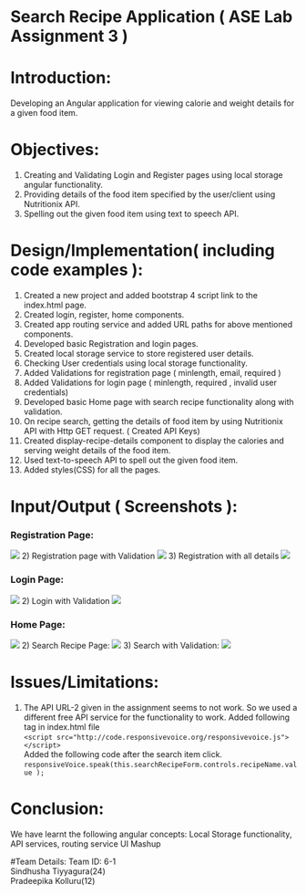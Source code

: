 # Search Recipe Application ( ASE Lab Assignment 3 )

# Introduction:
Developing an Angular application for viewing calorie and weight details for a given food item.

# Objectives:
1) Creating and Validating Login and Register pages using local storage angular functionality.
2) Providing details of the food item specified by the user/client using Nutritionix API.
3) Spelling out the given food item using text to speech API.
 
# Design/Implementation( including code examples ):
1) Created a new project and added bootstrap 4 script link to the index.html page.
2) Created login, register, home components.
3) Created app routing service and added URL paths for above mentioned components.
4) Developed basic Registration and login pages. 
5) Created local storage service to store registered user details.
6) Checking User credentials using local storage functionality.
7) Added Validations for registration page ( minlength, email, required )
8) Added Validations for login page ( minlength, required , invalid user credentials)
9) Developed basic Home page with search recipe functionality along with validation.
10) On recipe search, getting the details of food item by using Nutritionix API with Http GET request. ( Created API Keys) 
11) Created display-recipe-details component to display the calories and serving weight details of the food item.
12) Used text-to-speech API to spell out the given food item.
13) Added styles(CSS) for all the pages.

# Input/Output ( Screenshots ):
### Registration Page:
![](https://github.com/sindhusha-t/Search-Recipe-App/raw/master/screenshots/Registration.png)
2) Registration page with Validation
![](https://github.com/sindhusha-t/Search-Recipe-App/raw/master/screenshots/Registration%20with%20validation.png)
3) Registration with all details
![](https://github.com/sindhusha-t/Search-Recipe-App/raw/master/screenshots/Registration%20button%20enabled.png)

### Login Page:
![](https://github.com/sindhusha-t/Search-Recipe-App/blob/master/screenshots/Login.png)
2) Login with Validation
![](https://github.com/sindhusha-t/Search-Recipe-App/blob/master/screenshots/Login%20with%20validations.png)

### Home Page:
![](https://github.com/sindhusha-t/Search-Recipe-App/blob/master/screenshots/Home.png)
2) Search Recipe Page:
![](https://github.com/sindhusha-t/Search-Recipe-App/blob/master/screenshots/Recipe%20Search.png)
3) Search with Validation:
![](https://github.com/sindhusha-t/Search-Recipe-App/blob/master/screenshots/Search%20Validation.png)

# Issues/Limitations:
1) The API URL-2 given in the assignment seems to not work. So we used a different free API service for the functionality to work.
Added following tag in index.html file   
`<script src="http://code.responsivevoice.org/responsivevoice.js"></script>`      
Added the following code after the search item click.   
`responsiveVoice.speak(this.searchRecipeForm.controls.recipeName.value );`

# Conclusion:
We have learnt the following angular concepts:
Local Storage functionality,
API services, 
routing service
UI Mashup

#Team Details:
Team ID: 6-1   
Sindhusha Tiyyagura(24)   
Pradeepika Kolluru(12)
